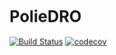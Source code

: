 # PolieDRO

[![Build Status](https://github.com/joaoqcouto/PolieDRO.jl/actions/workflows/CI.yml/badge.svg?branch=main)](https://github.com/joaoqcouto/PolieDRO.jl/actions/workflows/CI.yml?query=branch%3Amain)
[![codecov](https://codecov.io/gh/joaoqcouto/PolieDRO.jl/graph/badge.svg?token=N0OWW35K7J)](https://codecov.io/gh/joaoqcouto/PolieDRO.jl)
